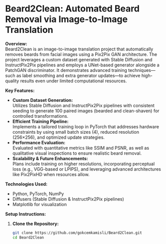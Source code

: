 # Beard2Clean: Automated Beard Removal via Image-to-Image Translation

**Overview:**  
Beard2Clean is an image-to-image translation project that automatically removes beards from facial images using a Pix2Pix GAN architecture. The project leverages a custom dataset generated with Stable Diffusion and InstructPix2Pix pipelines and employs a UNet-based generator alongside a PatchGAN discriminator. It demonstrates advanced training techniques—such as label smoothing and extra generator updates—to achieve high-quality results even under limited computational resources.

**Key Features:**
- **Custom Dataset Generation:**  
  Utilizes Stable Diffusion and InstructPix2Pix pipelines with consistent seeding to generate 100 paired images (bearded and clean-shaven) for controlled transformations.
- **Efficient Training Pipeline:**  
  Implements a tailored training loop in PyTorch that addresses hardware constraints by using small batch sizes (4), reduced resolution (256×256), and optimized update strategies.
- **Performance Evaluation:**  
  Evaluated with quantitative metrics like SSIM and PSNR, as well as qualitative visual inspections to ensure realistic beard removal.
- **Scalability & Future Enhancements:**  
  Plans include training on higher resolutions, incorporating perceptual loss (e.g., VGG-based or LPIPS), and leveraging advanced architectures like Pix2PixHD when resources allow.

**Technologies Used:**
- Python, PyTorch, NumPy
- Diffusers (Stable Diffusion & InstructPix2Pix pipelines)
- Matplotlib for visualization

**Setup Instructions:**
1. **Clone the Repository:**
   ```bash
   git clone https://github.com/gokcemkamisli/Beard2Clean.git
   cd Beard2Clean
